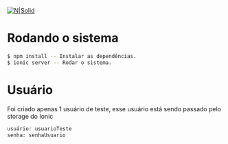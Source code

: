 [![N|Solid](https://media.licdn.com/dms/image/C4D0BAQErb9XHyY_Ung/company-logo_200_200/0?e=2159024400&v=beta&t=uTH0teHtAyrP39xZ9n-o-Oh5PWrYkFfQ_m8pr4TGev0)](https://nodesource.com/products/nsolid)


# Rodando o sistema

```sh
$ npm install -- Instalar as dependências.
$ ionic server -- Rodar o sistema.
```

# Usuário

Foi criado apenas 1 usuário de teste, esse usuário está sendo passado pelo storage do Ionic

```sh
usuário: usuarioTeste
senha: senhaUsuario
```


